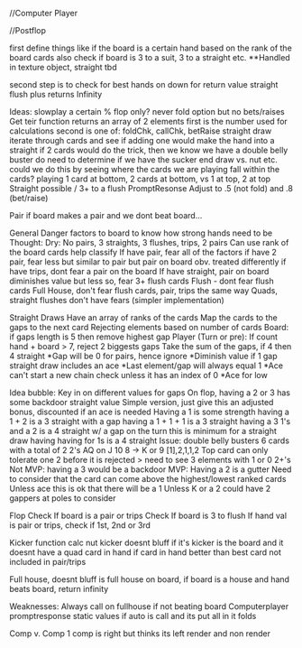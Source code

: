 //Computer Player

//Postflop

first define things like if the board is a certain hand based on the rank of the board cards
  also check if board is 3 to a suit, 3 to a straight etc.
**Handled in texture object, straight tbd

second step is to check for best hands on down for return value
  straight flush plus returns Infinity

Ideas:
slowplay a certain % 
  flop only?
never fold option but no bets/raises
  Get teir function returns an array of 2 elements
    first is the number used for calculations
    second is one of: foldChk, callChk, betRaise
straight draw
  iterate through cards and see if adding one would make the hand into a straight
    if 2 cards would do the trick, then we know we have a double belly buster
      do need to determine if we have the sucker end draw vs. nut etc.
        could we do this by seeing where the cards we are playing fall within the cards?
          playing 1 card at bottom, 2 cards at bottom, vs 1 at top, 2 at top
Straight possible / 3+ to a flush
PromptResonse
  Adjust to .5 (not fold) and .8 (bet/raise)

Pair
  if board makes a pair and we dont beat board...

General Danger factors to board to know how strong hands need to be
  Thought: Dry: No pairs, 3 straights, 3 flushes, trips, 2 pairs
    Can use rank of the board cards help classify
  If have pair, fear all of the factors
  if have 2 pair, fear less but similar to pair but pair on board obv. treated differently
  if have trips, dont fear a pair on the board
  If have straight, pair on board diminishes value but less so, fear 3+ flush cards
  Flush - dont fear flush cards
  Full House, don't fear flush cards, pair, trips the same way
  Quads, straight flushes don't have fears (simpler implementation)

  
Straight Draws
  Have an array of ranks of the cards
  Map the cards to the gaps to the next card
    Rejecting elements based on number of cards
      Board: if gaps length is 5 then remove highest gap
      Player (Turn or pre): If count hand + board > 7, reject 2 biggests gaps
    Take the sum of the gaps, if 4 then 4 straight
      *Gap will be 0 for pairs, hence ignore
        *Diminish value if 1 gap straight draw includes an ace
      *Last element/gap will always equal 1
      *Ace can't start a new chain check unless it has an index of 0
      *Ace for low

Idea bubble: Key in on different values for gaps
  On flop, having a 2 or 3 has some backdoor straight value
    Simple version, just give this an adjusted bonus, discounted if an ace is needed
    Having a 1 is some strength
    having a 1 + 2 is a 3 straight with a gap
    having a 1 + 1 + 1 is a 3 straight
    having a 3 1's and a 2 is a 4 straight w/ a gap
      on the turn this is minimum for a straight draw
    having having for 1s is a 4 straight
    Issue: double belly busters
      6 cards with a total of 2 2's
      AQ on J 10 8 -> K or 9    [1],2,1,1,2
        Top card can only tolerate one 2 before it is rejected > need to see 3 elements with 1 or 0 2+'s
          Not MVP: having a 3 would be a backdoor
          MVP: Having a 2 is a gutter
            Need to consider that the card can come above the highest/lowest ranked cards
              Unless ace this is ok that there will be a 1
                Unless K or a 2 could have 2 gappers at poles to consider
                




  
Flop
  Check If board is a pair or trips
  Check If board is 3 to flush
  If hand val is pair or trips, check if 1st, 2nd or 3rd
  

Kicker function
  calc nut kicker
  doesnt bluff if it's kicker is the board and it doesnt have a quad card in hand 
  if card in hand better than best card not included in pair/trips

Full house, doesnt bluff is full house on board, if board is a house and hand beats board, return infinity


Weaknesses:
Always call on fullhouse if not beating board
Computerplayer promptresponse static values
if auto is call and its put all in it folds



Comp v. Comp
  1 comp is right but thinks its left
  render and non render